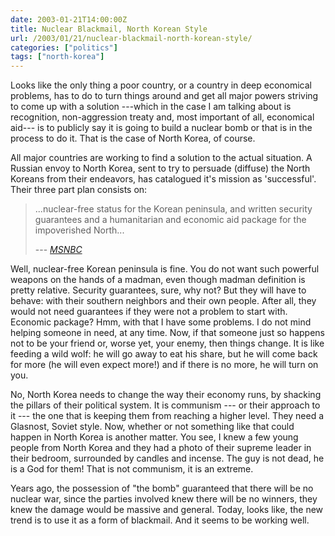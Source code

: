 ```yaml
---
date: 2003-01-21T14:00:00Z
title: Nuclear Blackmail, North Korean Style
url: /2003/01/21/nuclear-blackmail-north-korean-style/
categories: ["politics"]
tags: ["north-korea"]
---
```


Looks like the only thing a poor country, or a country in deep economical problems, has to do to turn things around and get all major powers striving to come up with a solution ---which in the case I am talking about is recognition, non-aggression treaty and, most important of all, economical aid---  is to publicly say it is going to build a nuclear bomb or that is in the process to do it. That is the case of North Korea, of course.

All major countries are working to find a solution to the actual situation. A Russian envoy to North Korea, sent to try to persuade (diffuse) the North Koreans from their endeavors, has catalogued it's mission as 'successful'. Their three part plan consists on:

> ...nuclear-free status for the Korean peninsula, and written security guarantees and a humanitarian and economic aid package for the impoverished North...
> 
> --- <cite><a href="http://www.msnbc.com/news/850567.asp?0dm=C23CN" title="MSNBC: Russian and North Korean talks successful" target="_blank">MSNBC</a></cite>

Well, nuclear-free Korean peninsula is fine. You do not want such powerful weapons on the hands of a madman, even though madman definition is pretty relative. Security guarantees, sure, why not? But they will have to behave: with their southern neighbors and their own people. After all, they would not need guarantees if they were not a problem to start with. Economic package? Hmm, with that I have some problems. I do not mind helping someone in need, at any time. Now, if that someone just so happens not to be your friend or, worse yet, your enemy, then things change. It is like feeding a wild wolf: he will go away to eat his share, but he will come back for more (he will even expect more!) and if there is no more, he will turn on you.

No, North Korea needs to change the way their economy runs, by shacking the pillars of their political system. It is communism --- or their approach to it --- the one that is keeping them from reaching a higher level. They need a Glasnost, Soviet style. Now, whether or not something like that could happen in North Korea is another matter. You see, I knew a few young people from North Korea and they had a photo of their supreme leader in their bedroom, surrounded by candles and incense. The guy is not dead, he is a God for them! That is not communism, it is an extreme.

Years ago, the possession of "the bomb" guaranteed that there will be no nuclear war, since the parties involved knew there will be no winners, they knew the damage would be massive and general. Today, looks like, the new trend is to use it as a form of blackmail. And it seems to be working well.
